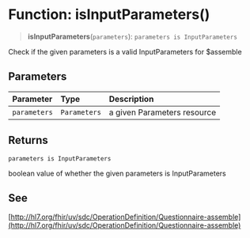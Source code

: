 # Function: isInputParameters()

> **isInputParameters**(`parameters`): `parameters is InputParameters`

Check if the given parameters is a valid InputParameters for $assemble

## Parameters

| Parameter | Type | Description |
| :------ | :------ | :------ |
| `parameters` | `Parameters` | a given Parameters resource |

## Returns

`parameters is InputParameters`

boolean value of whether the given parameters is InputParameters

## See

[http://hl7.org/fhir/uv/sdc/OperationDefinition/Questionnaire-assemble](http://hl7.org/fhir/uv/sdc/OperationDefinition/Questionnaire-assemble)
